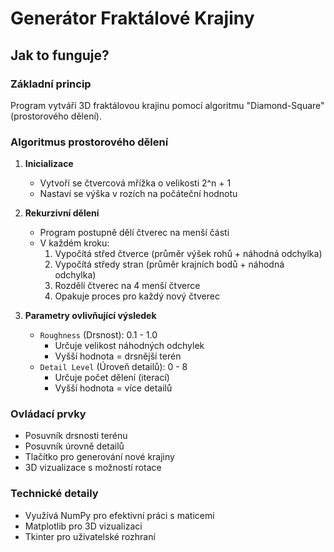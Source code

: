 # Generátor Fraktálové Krajiny

## Jak to funguje?

### Základní princip
Program vytváří 3D fraktálovou krajinu pomocí algoritmu "Diamond-Square" (prostorového dělení). 

### Algoritmus prostorového dělení
1. **Inicializace**
   - Vytvoří se čtvercová mřížka o velikosti 2^n + 1
   - Nastaví se výška v rozích na počáteční hodnotu

2. **Rekurzivní dělení**
   - Program postupně dělí čtverec na menší části
   - V každém kroku:
     1. Vypočítá střed čtverce (průměr výšek rohů + náhodná odchylka)
     2. Vypočítá středy stran (průměr krajních bodů + náhodná odchylka)
     3. Rozdělí čtverec na 4 menší čtverce
     4. Opakuje proces pro každý nový čtverec

3. **Parametry ovlivňující výsledek**
   - `Roughness` (Drsnost): 0.1 - 1.0
     - Určuje velikost náhodných odchylek
     - Vyšší hodnota = drsnější terén
   - `Detail Level` (Úroveň detailů): 0 - 8
     - Určuje počet dělení (iterací)
     - Vyšší hodnota = více detailů

### Ovládací prvky
- Posuvník drsnosti terénu
- Posuvník úrovně detailů
- Tlačítko pro generování nové krajiny
- 3D vizualizace s možností rotace

### Technické detaily
- Využívá NumPy pro efektivní práci s maticemi
- Matplotlib pro 3D vizualizaci
- Tkinter pro uživatelské rozhraní
